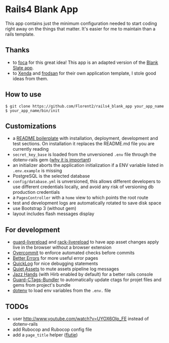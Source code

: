 # Rails4 Blank App

This app contains just the minimum configuration needed to start coding right
away on the things that matter. It's easier for me to maintain than a rails
template.

## Thanks

* to [foca](https://github.com/foca) for this great idea! This app is an adapted
version of the [Blank Slate app](https://github.com/foca/blank_slate_rails_app).
* to [Xenda](https://github.com/xenda) and [frodsan](https://github.com/frodsan)
for their own application template, I stole good ideas from them.

## How to use

    $ git clone https://github.com/Florent2/rails4_blank_app your_app_name
    $ your_app_name/bin/init

## Customizations

* a [README boilerplate](https://github.com/Florent2/rails4_blank_app/blob/master/README_APP.md) with installation, deployment, development and test sections. On installation it replaces the README.md file you are currently reading
* `secret_key_base` is loaded from the unversioned `.env` file through the dotenv-rails gem ([why it is important](http://robertheaton.com/2013/07/22/how-to-hack-a-rails-app-using-its-secret-token/))
* an initializer aborts the application initialization if a ENV variable listed in `.env.example` is missing
* PostgreSQL is the selected database
* `config/database.yml` is unversioned, this allows different developers to use different credentials locally, and avoid any risk of versioning db production credentials
* a `PagesController` with a `home` view to which points the root route
* test and development logs are automatically rotated to save disk space
* use Bootstrap 3 (without gem)
* layout includes flash messages display

## For development

* [guard-livereload](https://github.com/guard/guard-livereload) and [rack-livereload](https://github.com/johnbintz/rack-livereload) to have app asset changes apply live in the browser without a browser extension
* [Overcommit](https://github.com/causes/overcommit) to enforce automated checks before commits
* [Better Errors](https://github.com/charliesome/better_errors) for more useful error pages
* [QuickLog](https://github.com/Florent2/quicklog) for nice debugging statements
* [Quiet Assets](https://github.com/evrone/quiet_assets) to mute assets pipeline log messages
* [Jazz Hands](https://github.com/nixme/jazz_hands) (with Hirb enabled by default) for a better rails console
* [Guard-CTags-Bundler](https://github.com/guard/guard-ctags-bundler) to automatically update ctags for projet files and gems from project's bundle
* [dotenv](https://github.com/bkeepers/dotenv) to load env variables from the `.env.` file

## TODOs

* user http://www.youtube.com/watch?v=UYOX6OIp_FE instead of dotenv-rails
* add Rubocop and Rubocop config file
* add a `page_title` helper ([flutie](https://github.com/thoughtbot/flutie/blob/master/lib/flutie/page_title_helper.rb))
